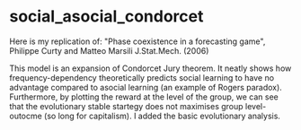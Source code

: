 # social_asocial_condorcet
Here is my replication of: "Phase coexistence in a forecasting game", Philippe Curty and Matteo Marsili J.Stat.Mech. (2006)

This model is an expansion of Condorcet Jury theorem. It neatly shows how frequency-dependency theoretically predicts social learning to have no advantage compared to asocial learning (an example of Rogers paradox). Furthermore, by plotting the reward at the level of the group, we can see that the evolutionary stable startegy does not maximises group level-outocme (so long for capitalism). I added the basic evolutionary analysis.
